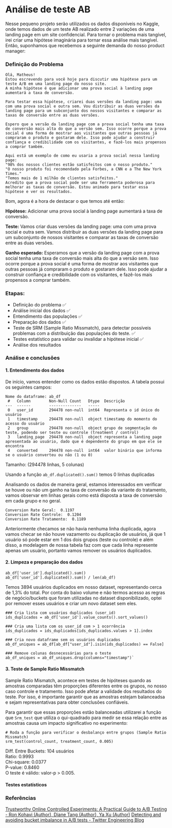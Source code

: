 # Análise de teste AB
Nesse pequeno projeto serão utilizados os dados disponíveis no Kaggle, onde temos dados de um teste AB realizado entre 2 variações de uma landing page em um site confidencial. Para tornar o problema mais tangível, irei criar uma hipótese imaginária para tornar essa análise mais tangível. Então, suponhamos que recebemos a seguinte demanda do nosso product manager:

### Definição do Problema
```
Olá, Matheus! 
Estou escrevendo para você hoje para discutir uma hipótese para um teste A/B em uma landing page do nosso site.
A minha hipótese é que adicionar uma prova social à landing page aumentará a taxa de conversão.

Para testar essa hipótese, criarei duas versões da landing page: uma com uma prova social e outra sem. Vou distribuir as duas versões da landing page para um subconjunto dos nossos visitantes e comparar as taxas de conversão entre as duas versões.

Espero que a versão da landing page com a prova social tenha uma taxa de conversão mais alta do que a versão sem. Isso ocorre porque a prova social é uma forma de mostrar aos visitantes que outras pessoas já compraram o produto e gostaram dele. Isso pode ajudar a construir confiança e credibilidade com os visitantes, e fazê-los mais propensos a comprar também.

Aqui está um exemplo de como eu usaria a prova social nessa landing page:
"98% dos nossos clientes estão satisfeitos com o nosso produto."
"O nosso produto foi recomendado pela Forbes, a CNN e a The New York Times."
"Temos mais de 1 milhão de clientes satisfeitos."
Acredito que a prova social pode ser uma ferramenta poderosa para melhorar as taxas de conversão. Estou animado para testar essa hipótese e ver os resultados.
```

Bom, agora é a hora de destacar o que temos até então:

**Hipótese:**
Adicionar uma prova social à landing page aumentará a taxa de conversão.

**Teste:**
Vamos criar duas versões da landing page: uma com uma prova social e outra sem. Vamos distribuir as duas versões da landing page para um subconjunto de nossos visitantes e comparar as taxas de conversão entre as duas versões.

**Ganho esperado:**
Esperamos que a versão da landing page com a prova social tenha uma taxa de conversão mais alta do que a versão sem. Isso ocorre porque a prova social é uma forma de mostrar aos visitantes que outras pessoas já compraram o produto e gostaram dele. Isso pode ajudar a construir confiança e credibilidade com os visitantes, e fazê-los mais propensos a comprar também.


### Etapas:
- Definição do problema ✅
- Análise inicial dos dados ✅
- Entendimento das populações ✅
- Preparação dos dados ✅
- Teste de SRM (Sample Ratio Missmatch), para detectar possíveis problemas com a distribuição das populações do teste. ✅
- Testes estatístico para validar ou invalidar a hipótese inicial ✅
- Análise dos resultados 

### Análise e conclusões
#### 1. Entendimento dos dados
De início, vamos entender como os dados estão dispostos.
A tabela possui os seguintes campos:
```
Nome do dataframe: ab_df
 #   Column        Non-Null Count   Dtype  Descrição
---  ------        --------------   ----- 
 0   user_id       294478 non-null  int64  Representa o id único do usuário 
 1   timestamp     294478 non-null  object timestamp do momento do acesso do usuário
 2   group         294478 non-null  object grupo de segmentação do teste, podendo ser teste ou controle (treatment / control)
 3   landing_page  294478 non-null  object representa a landing page apresentada ao usuário, dado que é dependente do grupo em que ele se encontra
 4   converted     294478 non-null  int64  valor binário que informa se o usuário converteu ou não (1 ou 0)
```
Tamanho: (294478 linhas, 5 colunas)

Usando a função `ab_df.duplicated().sum()` temos 0 linhas duplicadas

Analisando os dados de maneira geral, estamos interessados em verificar se houve ou não um ganho na taxa de conversão da variante do tratamento, vamos observar em linhas gerais como está disposta a taxa de conversão em cada grupo e no geral.

```
Conversion Rate Geral:  0.1197
Conversion Rate Controle:  0.1204
Conversion Rate Tratamento:  0.1189
```

Anteriormente checamos se não havia nenhuma linha duplicada, agora vamos checar se não houve vazamento ou duplicação de usuários, já que 1 usuário só pode estar em 1 dos dois grupos (teste ou controle) e além disso, a modelagem de nossa tabela faz com que cada linha represente apenas um usuário, portanto vamos remover os usuários duplicados.

#### 2. Limpeza e preparação dos dados

`ab_df['user_id'].duplicated().sum()`
`ab_df['user_id'].duplicated().sum() / len(ab_df)`

Temos 3894 usuários duplicados em nosso dataset, representando cerca de 1,3% do total. Por conta do baixo volume e não termos acesso as regras de negócio/buckets que foram utilizadas no dataset disponibilizado, optei por remover esses usuários e criar um novo dataset sem eles.

```
### Cria lista com usuários duplicados (user_id)
ids_duplicados = ab_df['user_id'].value_counts().sort_values()

### Cria uma lista com os user_id com > 1 ocorrência
ids_duplicados = ids_duplicados[ids_duplicados.values > 1].index 

### Cria novo dataframe sem os usuários duplicados
ab_df_uniques = ab_df[ab_df["user_id"].isin(ids_duplicados) == False]

### Remove colunas desnecessárias para o teste
ab_df_uniques = ab_df_uniques.drop(columns="timestamp")`
```

#### 3. Teste de Sample Ratio Missmatch
Sample Ratio Mismatch, acontece em testes de hipóteses quando as amostras comparadas têm proporções diferentes entre os grupos, no nosso caso controle e tratamento. Isso pode afetar a validade dos resultados do teste. Por isso, é importante garantir que as amostras estejam balanceadsa e sejam representativas para obter conclusões confiáveis.

Para garantir que essas proporções estão balanceadas utilizarei a função que `Srm_test` que utiliza o qui-quadrado para medir se essa relação entre as amostras causa um impacto significativo no experimento:

```
# Roda a função para verificar o desbalanço entre grupos (Sample Ratio Missmatch)
srm_test(control_count, treatment_count, 0.005)

```
Diff. Entre Buckets: 104 usuários\
Ratio: 0.9993\
Chi-square: 0.0377\
P-value: 0.8460\
O teste é válido: valor-p > 0.005.


#### Testes estatísticos


### Referências
[Trustworthy Online Controlled Experiments: A Practical Guide to A/B Testing - Ron Kohavi (Author), Diane Tang (Author), Ya Xu (Author)](https://www.amazon.com/Trustworthy-Online-Controlled-Experiments-Practical-ebook/dp/B0845Y3DJV)
[Detecting and avoiding bucket imbalance in A/B tests - Twitter Engineering Blog](https://blog.twitter.com/engineering/en_us/a/2015/detecting-and-avoiding-bucket-imbalance-in-ab-tests)


